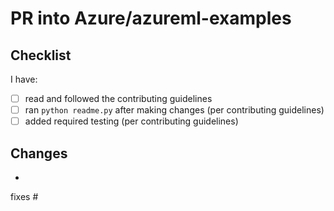 # PR into Azure/azureml-examples

## Checklist

I have:

- [ ] read and followed the contributing guidelines
- [ ] ran `python readme.py` after making changes (per contributing guidelines)
- [ ] added required testing (per contributing guidelines)

## Changes

-

fixes #

